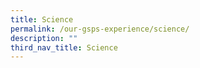 ```yaml
---
title: Science
permalink: /our-gsps-experience/science/
description: ""
third_nav_title: Science
---
```

